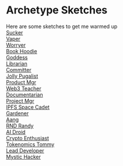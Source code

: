 # Archetype Sketches

Here are some sketches to get me warmed up<br>
[Sucker](https://ipfs.io/ipfs/bafybeigyr2oacxcb7ffvoisrfb2tid4u7zzhym3ulkh6laixj4hmf4pzau)<br>
[Vaper](https://ipfs.io/ipfs/bafybeidf3q2xinbfv5ecoxffosliag3n44zax7dbfz4sye5uldtynq7uue)<br>
[Worryer](https://ipfs.io/bafybeifqkcwtaxasrxapjlq6ovbrietwp26yfumhxgcoq2wkwjudflxsye)<br>
[Book Hoodie](https://ipfs.io/ipfs/bafybeicg3noennhgwjepstuusxhfo2aigursmq7tdlkwijwln5e5ttos4m)<br>
[Goddess](https://ipfs.io/ipfs/bafybeidd7syfuwaarddndz6wvwzanbjqqwbry5pqfc3l5kwuxtd75xneoq)<br>
[Librarian](https://ipfs.io/ipfs/bafybeibi4xdec4xxy27pbhdcqn5ntvl2wi6qzjcoe4wpuewojjpwa7yuie)<br>
[Committer](https://ipfs.io/ipfs/bafybeihponuvg6qk2vuna3icnwonnkufzddhj5hfpwxrbdbefnsiqadbhe)<br>
[Jolly Pugalist](https://ipfs.io/ipfs/bafybeidztsjtlpxuya4exc4vyhqnxxncmsoeprrrd5wo4rkijhyr5rxr2y)<br>
[Product Mgr](https://ipfs.io/ipfs/bafybeia7sq2hddrgeczaqhkxabkjbr2e5gfyt6ntn5trbxrwhzhu55dfkq)<br>
[Web3 Teacher](https://ipfs.io/ipfs/bafybeiaz6vu66ko4qeeapors2ldv7qs7qynl2upaqy6lvnp5wiuqonapku)<br>
[Documentarian](https://ipfs.io/ipfs/bafybeidm3jer3h2bflgykurcbtuxoplgswvgmvkbtri3cw5lem3j352hcu)<br>
[Project Mgr](https://ipfs.io/ipfs/bafybeibbbuatg37nerjc74xke7lxn2ofzhl4yo7cpinyik7iajt46s7bua)<br>
[IPFS Space Cadet](https://ipfs.io/ipfs/bafybeih4oxzw7zfgpokhfk3amxhkkkxkn54xow4uwskdb2nhgnfqqmvbbq)<br>
[Gardener](https://ipfs.io/ipfs/bafybeicxpy24ohveaskaby6zzirg2a5s74csg4dkiqxue36cbnjwyupal4)<br>
[Aang](https://ipfs.io/ipfs/bafybeihxazgvkvu5ql6xy67usboq5t2eb4mntqqmjxbcl3vppaenxtcgb4)<br>
[RND Randy](https://ipfs.io/ipfs/bafybeibdt2iiml5kmzllqiyruy5zzcjjmxqqczzmx7mudyyz5pnfmtzp2u)<br>
[AI Droid](https://ipfs.io/ipfs/bafybeifgjikfedbubmsgppikbl5fccdbjsgitsqgvbk6fhdhcajmrrfhb4)<br>
[Crypto Enthusiast](https://ipfs.io/ipfs/bafybeihx5iloylvzrynibxz77qlsnl44pxh6x3t6y333veikfdqngwwcka)<br>
[Tokenomics Tommy](https://ipfs.io/ipfs/bafybeifocns76bdxzcb2xsro6hweou2d242lne7xuazrqqpnhveeaqxm7a)<br>
[Lead Developer](https://ipfs.io/ipfs/bafybeidl2fxdcublvkhtnjyorvdwktz4byyb57md22gcte6cgtgd7ijeme)<br>
[Mystic Hacker](https://ipfs.io/ipfs/bafybeibhekxlwe3eksmu6ooezlk7qjey256su4lziocjbytgdzm5j2mgrq)<br>
